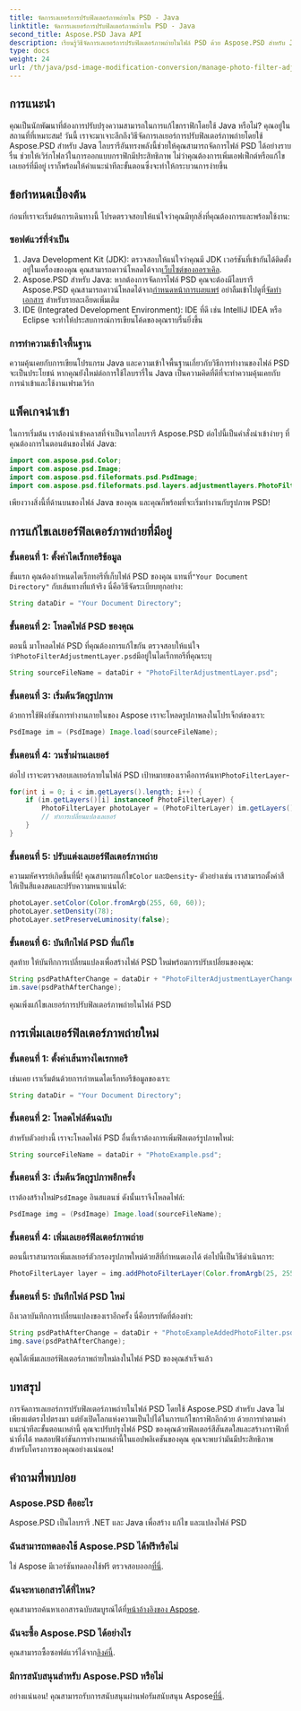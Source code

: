 ```yaml
---
title: จัดการเลเยอร์การปรับฟิลเตอร์ภาพถ่ายใน PSD - Java
linktitle: จัดการเลเยอร์การปรับฟิลเตอร์ภาพถ่ายใน PSD - Java
second_title: Aspose.PSD Java API
description: เรียนรู้วิธีจัดการเลเยอร์การปรับฟิลเตอร์ภาพถ่ายในไฟล์ PSD ด้วย Aspose.PSD สำหรับ Java ปฏิบัติตามคำแนะนำนี้เพื่อแก้ไขและเพิ่มตัวกรองได้อย่างง่ายดาย
type: docs
weight: 24
url: /th/java/psd-image-modification-conversion/manage-photo-filter-adjustment-layer-psd/
---
```

## การแนะนำ
คุณเป็นนักพัฒนาที่ต้องการปรับปรุงความสามารถในการแก้ไขกราฟิกโดยใช้ Java หรือไม่? คุณอยู่ในสถานที่ที่เหมาะสม! วันนี้ เราจะมาเจาะลึกถึงวิธีจัดการเลเยอร์การปรับฟิลเตอร์ภาพถ่ายโดยใช้ Aspose.PSD สำหรับ Java ไลบรารีอันทรงพลังนี้ช่วยให้คุณสามารถจัดการไฟล์ PSD ได้อย่างราบรื่น ช่วยให้เวิร์กโฟลว์ในการออกแบบกราฟิกมีประสิทธิภาพ ไม่ว่าคุณต้องการเพิ่มเอฟเฟ็กต์หรือแก้ไขเลเยอร์ที่มีอยู่ เราก็พร้อมให้คำแนะนำทีละขั้นตอนซึ่งจะทำให้กระบวนการง่ายขึ้น
## ข้อกำหนดเบื้องต้น
ก่อนที่เราจะเริ่มต้นการเดินทางนี้ โปรดตรวจสอบให้แน่ใจว่าคุณมีทุกสิ่งที่คุณต้องการและพร้อมใช้งาน:
### ซอฟต์แวร์ที่จำเป็น
1.  Java Development Kit (JDK): ตรวจสอบให้แน่ใจว่าคุณมี JDK เวอร์ชันที่เข้ากันได้ติดตั้งอยู่ในเครื่องของคุณ คุณสามารถดาวน์โหลดได้จาก[เว็บไซต์ของออราเคิล](https://www.oracle.com/java/technologies/javase-jdk11-downloads.html).
2.  Aspose.PSD สำหรับ Java: หากต้องการจัดการไฟล์ PSD คุณจะต้องมีไลบรารี Aspose.PSD คุณสามารถดาวน์โหลดได้จาก[กำหนดหน้าการเผยแพร่](https://releases.aspose.com/psd/java/) อย่าลืมเข้าไปดูที่[จัดทำเอกสาร](https://reference.aspose.com/psd/java/) สำหรับรายละเอียดเพิ่มเติม
3. IDE (Integrated Development Environment): IDE ที่ดี เช่น IntelliJ IDEA หรือ Eclipse จะทำให้ประสบการณ์การเขียนโค้ดของคุณราบรื่นยิ่งขึ้น
### การทำความเข้าใจพื้นฐาน
ความคุ้นเคยกับการเขียนโปรแกรม Java และความเข้าใจพื้นฐานเกี่ยวกับวิธีการทำงานของไฟล์ PSD จะเป็นประโยชน์ หากคุณยังใหม่ต่อการใช้ไลบรารี่ใน Java เป็นความคิดที่ดีที่จะทำความคุ้นเคยกับการนำเข้าและใช้งานเฟรมเวิร์ก
## แพ็คเกจนำเข้า
ในการเริ่มต้น เราต้องนำเข้าคลาสที่จำเป็นจากไลบรารี Aspose.PSD ต่อไปนี้เป็นคำสั่งนำเข้าง่ายๆ ที่คุณต้องการในตอนต้นของไฟล์ Java:
```java
import com.aspose.psd.Color;
import com.aspose.psd.Image;
import com.aspose.psd.fileformats.psd.PsdImage;
import com.aspose.psd.fileformats.psd.layers.adjustmentlayers.PhotoFilterLayer;
```
เพียงวางสิ่งนี้ที่ด้านบนของไฟล์ Java ของคุณ และคุณก็พร้อมที่จะเริ่มทำงานกับรูปภาพ PSD!
## การแก้ไขเลเยอร์ฟิลเตอร์ภาพถ่ายที่มีอยู่
### ขั้นตอนที่ 1: ตั้งค่าไดเร็กทอรีข้อมูล
 ขั้นแรก คุณต้องกำหนดไดเร็กทอรีที่เก็บไฟล์ PSD ของคุณ แทนที่`"Your Document Directory"` กับเส้นทางที่แท้จริง นี่คือวิธีจัดระเบียบทุกอย่าง:
```java
String dataDir = "Your Document Directory";
```
### ขั้นตอนที่ 2: โหลดไฟล์ PSD ของคุณ
 ตอนนี้ มาโหลดไฟล์ PSD ที่คุณต้องการแก้ไขกัน ตรวจสอบให้แน่ใจว่า`PhotoFilterAdjustmentLayer.psd`มีอยู่ในไดเร็กทอรีที่คุณระบุ
```java
String sourceFileName = dataDir + "PhotoFilterAdjustmentLayer.psd";
```
### ขั้นตอนที่ 3: เริ่มต้นวัตถุรูปภาพ
ด้วยการใช้ฟังก์ชันการทำงานภายในของ Aspose เราจะโหลดรูปภาพลงในโปรเจ็กต์ของเรา:
```java
PsdImage im = (PsdImage) Image.load(sourceFileName);
```
### ขั้นตอนที่ 4: วนซ้ำผ่านเลเยอร์
 ต่อไป เราจะตรวจสอบเลเยอร์ภายในไฟล์ PSD เป้าหมายของเราคือการค้นหา`PhotoFilterLayer`-
```java
for(int i = 0; i < im.getLayers().length; i++) {
    if (im.getLayers()[i] instanceof PhotoFilterLayer) {
        PhotoFilterLayer photoLayer = (PhotoFilterLayer) im.getLayers()[i];
        // ทำการเปลี่ยนแปลงเลเยอร์
    }
}
```
### ขั้นตอนที่ 5: ปรับแต่งเลเยอร์ฟิลเตอร์ภาพถ่าย
 ความมหัศจรรย์เกิดขึ้นที่นี่! คุณสามารถแก้ไข`Color` และ`Density`- ตัวอย่างเช่น เราสามารถตั้งค่าสีให้เป็นสีแดงสดและปรับความหนาแน่นได้:
```java
photoLayer.setColor(Color.fromArgb(255, 60, 60));
photoLayer.setDensity(78);
photoLayer.setPreserveLuminosity(false);
```
### ขั้นตอนที่ 6: บันทึกไฟล์ PSD ที่แก้ไข
สุดท้าย ให้บันทึกการเปลี่ยนแปลงเพื่อสร้างไฟล์ PSD ใหม่พร้อมการปรับเปลี่ยนของคุณ:
```java
String psdPathAfterChange = dataDir + "PhotoFilterAdjustmentLayerChanged.psd";
im.save(psdPathAfterChange);
```
คุณเพิ่งแก้ไขเลเยอร์การปรับฟิลเตอร์ภาพถ่ายในไฟล์ PSD
## การเพิ่มเลเยอร์ฟิลเตอร์ภาพถ่ายใหม่
### ขั้นตอนที่ 1: ตั้งค่าเส้นทางไดเรกทอรี
เช่นเคย เราเริ่มต้นด้วยการกำหนดไดเร็กทอรีข้อมูลของเรา:
```java
String dataDir = "Your Document Directory";
```
### ขั้นตอนที่ 2: โหลดไฟล์ต้นฉบับ
สำหรับตัวอย่างนี้ เราจะโหลดไฟล์ PSD อื่นที่เราต้องการเพิ่มฟิลเตอร์รูปภาพใหม่:
```java
String sourceFileName = dataDir + "PhotoExample.psd";
```
### ขั้นตอนที่ 3: เริ่มต้นวัตถุรูปภาพอีกครั้ง
 เราต้องสร้างใหม่`PsdImage` อินสแตนซ์ ดังนั้นเราจึงโหลดไฟล์:
```java
PsdImage img = (PsdImage) Image.load(sourceFileName);
```
### ขั้นตอนที่ 4: เพิ่มเลเยอร์ฟิลเตอร์ภาพถ่าย
ตอนนี้เราสามารถเพิ่มเลเยอร์ตัวกรองรูปภาพใหม่ด้วยสีที่กำหนดเองได้ ต่อไปนี้เป็นวิธีดำเนินการ:
```java
PhotoFilterLayer layer = img.addPhotoFilterLayer(Color.fromArgb(25, 255, 35));
```
### ขั้นตอนที่ 5: บันทึกไฟล์ PSD ใหม่
ถึงเวลาบันทึกการเปลี่ยนแปลงของเราอีกครั้ง นี่คือบรรทัดที่ต้องทำ:
```java
String psdPathAfterChange = dataDir + "PhotoExampleAddedPhotoFilter.psd";
img.save(psdPathAfterChange);
```
คุณได้เพิ่มเลเยอร์ฟิลเตอร์ภาพถ่ายใหม่ลงในไฟล์ PSD ของคุณสำเร็จแล้ว
## บทสรุป
การจัดการเลเยอร์การปรับฟิลเตอร์ภาพถ่ายในไฟล์ PSD โดยใช้ Aspose.PSD สำหรับ Java ไม่เพียงแต่ตรงไปตรงมา แต่ยังเปิดโลกแห่งความเป็นไปได้ในการแก้ไขกราฟิกอีกด้วย ด้วยการทำตามคำแนะนำทีละขั้นตอนเหล่านี้ คุณจะปรับปรุงไฟล์ PSD ของคุณด้วยฟิลเตอร์สีสันสดใสและสร้างกราฟิกที่น่าทึ่งได้ ทดสอบฟังก์ชันการทำงานเหล่านี้ในแอปพลิเคชันของคุณ คุณจะพบว่ามันมีประสิทธิภาพสำหรับโครงการของคุณอย่างแน่นอน!
## คำถามที่พบบ่อย
### Aspose.PSD คืออะไร
Aspose.PSD เป็นไลบรารี .NET และ Java เพื่อสร้าง แก้ไข และแปลงไฟล์ PSD
### ฉันสามารถทดลองใช้ Aspose.PSD ได้ฟรีหรือไม่
 ใช่ Aspose มีเวอร์ชันทดลองใช้ฟรี ตรวจสอบออก[ที่นี่](https://releases.aspose.com/).
### ฉันจะหาเอกสารได้ที่ไหน?
 คุณสามารถค้นหาเอกสารฉบับสมบูรณ์ได้ที่[หน้าอ้างอิงของ Aspose](https://reference.aspose.com/psd/java/).
### ฉันจะซื้อ Aspose.PSD ได้อย่างไร
 คุณสามารถซื้อซอฟต์แวร์ได้จาก[ลิงค์นี้](https://purchase.aspose.com/buy).
### มีการสนับสนุนสำหรับ Aspose.PSD หรือไม่
 อย่างแน่นอน! คุณสามารถรับการสนับสนุนผ่านฟอรัมสนับสนุน Aspose[ที่นี่](https://forum.aspose.com/c/psd/34).